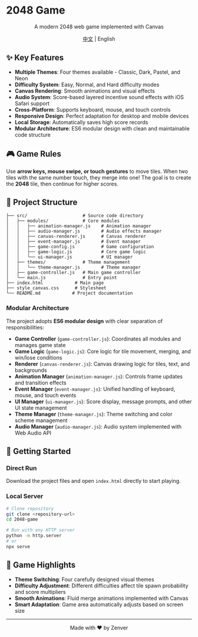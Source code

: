 # 2048 Game

<div align="center">
  <p>A modern 2048 web game implemented with Canvas</p>
  <p><a href="README.md">中文</a> | English</p>
</div>

## ✨ Key Features

- **Multiple Themes**: Four themes available - Classic, Dark, Pastel, and Neon
- **Difficulty System**: Easy, Normal, and Hard difficulty modes
- **Canvas Rendering**: Smooth animations and visual effects
- **Audio System**: Score-based layered incentive sound effects with iOS Safari support
- **Cross-Platform**: Supports keyboard, mouse, and touch controls
- **Responsive Design**: Perfect adaptation for desktop and mobile devices
- **Local Storage**: Automatically saves high score records
- **Modular Architecture**: ES6 modular design with clean and maintainable code structure

## 🎮 Game Rules

Use **arrow keys, mouse swipe, or touch gestures** to move tiles.
When two tiles with the same number touch, they merge into one!
The goal is to create the **2048** tile, then continue for higher scores.

## 📁 Project Structure

```
├── src/                     # Source code directory
│   ├── modules/             # Core modules
│   │   ├── animation-manager.js    # Animation manager
│   │   ├── audio-manager.js        # Audio effects manager
│   │   ├── canvas-renderer.js      # Canvas renderer
│   │   ├── event-manager.js        # Event manager
│   │   ├── game-config.js          # Game configuration
│   │   ├── game-logic.js           # Core game logic
│   │   └── ui-manager.js           # UI manager
│   ├── themes/              # Theme management
│   │   └── theme-manager.js        # Theme manager
│   ├── game-controller.js   # Main game controller
│   └── main.js              # Entry point
├── index.html            # Main page
├── style_canvas.css      # Stylesheet
└── README.md            # Project documentation
```

### Modular Architecture

The project adopts **ES6 modular design** with clear separation of responsibilities:

- **Game Controller** (`game-controller.js`): Coordinates all modules and manages game state
- **Game Logic** (`game-logic.js`): Core logic for tile movement, merging, and win/lose conditions
- **Renderer** (`canvas-renderer.js`): Canvas drawing logic for tiles, text, and backgrounds
- **Animation Manager** (`animation-manager.js`): Controls frame updates and transition effects
- **Event Manager** (`event-manager.js`): Unified handling of keyboard, mouse, and touch events
- **UI Manager** (`ui-manager.js`): Score display, message prompts, and other UI state management
- **Theme Manager** (`theme-manager.js`): Theme switching and color scheme management
- **Audio Manager** (`audio-manager.js`): Audio system implemented with Web Audio API

## 🚀 Getting Started

### Direct Run
Download the project files and open `index.html` directly to start playing.

### Local Server
```bash
# Clone repository
git clone <repository-url>
cd 2048-game

# Run with any HTTP server
python -m http.server
# or
npx serve
```

## 🎯 Game Highlights

- **Theme Switching**: Four carefully designed visual themes
- **Difficulty Adjustment**: Different difficulties affect tile spawn probability and score multipliers
- **Smooth Animations**: Fluid merge animations implemented with Canvas
- **Smart Adaptation**: Game area automatically adjusts based on screen size

---

<div align="center">
  <p>Made with ❤️ by Zenver</p>
</div>